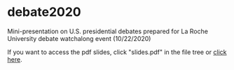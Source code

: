 # debate2020

Mini-presentation on U.S. presidential debates prepared for La Roche University debate watchalong event (10/22/2020)

If you want to access the pdf slides, click "slides.pdf" in the file tree or [click here](https://github.com/seanmcraig/debate2020/blob/main/slides.pdf).
